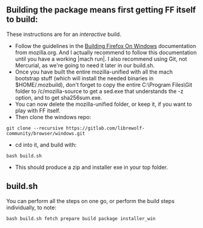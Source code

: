 Building the package means first getting FF itself to build:
------------------------------------------------------------

These instructions are for an _interactive_ build.

* Follow the guidelines in the [Building Firefox On Windows](https://firefox-source-docs.mozilla.org/setup/windows_build.html) documentation from mozilla.org. And I actually recommend to follow this documentation until you have a working |mach run|. I also recommend using Git, not Mercurial, as we're going to need it later in our build.sh.
* Once you have built the entire mozilla-unified with all the mach bootstrap stuff (which will install the needed binaries in $HOME/.mozbuild), don't forget to copy the entire
C:\Program Files\Git folder to /c/mozilla-source to get a sed.exe that understands the -z option,
and to get sha256sum.exe.
* You can now delete the mozilla-unified folder, or keep it, if you want to play with FF itself.
* Then clone the windows repo:
```
git clone --recursive https://gitlab.com/librewolf-community/browser/windows.git
```
* cd into it, and build with:
```
bash build.sh
```
* This should produce a zip and installer exe in your top folder.

build.sh
--------

You can perform all the steps on one go, or perform the build steps individually, to note:
```
bash build.sh fetch prepare build package installer_win
```
